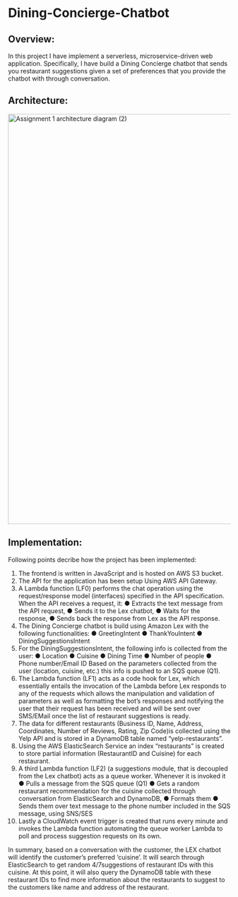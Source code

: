 # Dining-Concierge-Chatbot

## Overview:

In this project I have implement a serverless, microservice-driven web application. Specifically, I have build a Dining Concierge chatbot that sends you restaurant suggestions given a set of preferences that you provide the chatbot with through conversation.



## Architecture:

<img width="929" alt="Assignment 1 architecture diagram (2)" src="https://user-images.githubusercontent.com/85689959/136675790-24f28e24-45d6-4df2-85e0-4956405b6f88.png">



## Implementation:

Following points decribe how the project has been implemented:

1. The frontend is written in JavaScript and is hosted on AWS S3 bucket.
2. The API for the application has been setup Using AWS API Gateway.
3. A Lambda function (LF0) performs the chat operation using the request/response model (interfaces) specified in the API specification. When the API receives a request, it:
  ● Extracts the text message from the API request, 
  ● Sends it to the Lex chatbot, 
  ● Waits for the response, 
  ● Sends back the response from Lex as the API response.
4. The Dining Concierge chatbot is build using Amazon Lex with the following functionalities:
  ● GreetingIntent
  ● ThankYouIntent
  ● DiningSuggestionsIntent
5. For the DiningSuggestionsIntent, the following info is collected from the user:
  ● Location
  ● Cuisine
  ● Dining Time
  ● Number of people
  ● Phone number/Email ID
  Based on the parameters collected from the user (location, cuisine, etc.) this info is pushed to an SQS queue (Q1).
6. The Lambda function (LF1) acts as a code hook for Lex, which essentially entails the invocation of the Lambda before Lex responds to any of the requests which allows the manipulation and validation of parameters as well as formatting the bot’s responses and notifying the user that their request has been received and will be sent over SMS/EMail once the list of restaurant suggestions is ready.
7. The data for different restaurants (Business ID, Name, Address, Coordinates, Number of Reviews, Rating, Zip Code)is collected using the Yelp API and is stored in a DynamoDB table named “yelp-restaurants”.
8. Using the AWS ElasticSearch Service an index “restaurants” is created to store partial information (RestaurantID and Cuisine) for each restaurant.
9. A third Lambda function (LF2) (a suggestions module, that is decoupled from the Lex chatbot) acts as a queue worker. Whenever it is invoked it 
 ● Pulls a message from the SQS queue (Q1)
 ● Gets a random restaurant recommendation for the cuisine collected through conversation from ElasticSearch and DynamoDB, 
 ● Formats them
 ● Sends them over text message to the phone number included in the SQS message, using SNS/SES
10. Lastly a CloudWatch event trigger is created that runs every minute and invokes the Lambda function automating the queue worker Lambda to poll and
process suggestion requests on its own. 

In summary, based on a conversation with the customer, the LEX chatbot will identify the customer’s preferred ‘cuisine’. It will search through ElasticSearch to get random 4/7suggestions of restaurant IDs with this cuisine. At this point, it will also query the DynamoDB table with these restaurant IDs to find more information about the restaurants to suggest to the customers like name and address of the restaurant.

